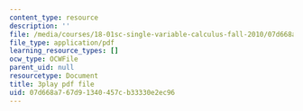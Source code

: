 ```yaml
---
content_type: resource
description: ''
file: /media/courses/18-01sc-single-variable-calculus-fall-2010/07d668a767d91340457cb33330e2ec96_PNTnmH6jsRI.pdf
file_type: application/pdf
learning_resource_types: []
ocw_type: OCWFile
parent_uid: null
resourcetype: Document
title: 3play pdf file
uid: 07d668a7-67d9-1340-457c-b33330e2ec96
---
```

